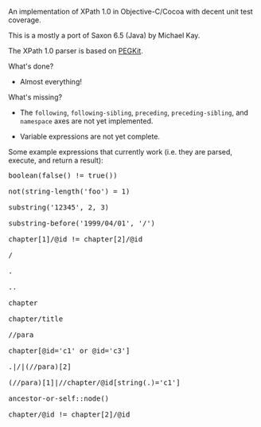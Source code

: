 An implementation of XPath 1.0 in Objective-C/Cocoa with decent unit test coverage.

This is a mostly a port of Saxon 6.5 (Java) by Michael Kay.

The XPath 1.0 parser is based on [PEGKit](http://www.github.com/itod/pegkit).

What's done?

* Almost everything!

What's missing?

* The `following`, `following-sibling`, `preceding`, `preceding-sibling`, and `namespace` axes are not yet implemented.

* Variable expressions are not yet complete.

Some example expressions that currently work (i.e. they are parsed, execute, and return a result):

<pre>
boolean(false() != true())

not(string-length('foo') = 1)

substring('12345', 2, 3)

substring-before('1999/04/01', '/')

chapter[1]/@id != chapter[2]/@id

/

.

.. 

chapter

chapter/title

//para

chapter[@id='c1' or @id='c3']

.|/|(//para)[2]

(//para)[1]|//chapter/@id[string(.)='c1']

ancestor-or-self::node()

chapter/@id != chapter[2]/@id

</pre>
